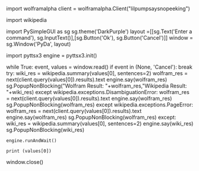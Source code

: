 import wolframalpha
client = wolframalpha.Client("lilpumpsaysnopeeking")

import wikipedia

import PySimpleGUI as sg
sg.theme('DarkPurple')
layout =[[sg.Text('Enter a command'), sg.InputText()],[sg.Button('Ok'), sg.Button('Cancel')]]
window = sg.Window('PyDa', layout)

import pyttsx3
engine = pyttsx3.init()

while True:
    event, values = window.read()
    if event in (None, 'Cancel'):
        break
    try:
        wiki_res = wikipedia.summary(values[0], sentences=2)
        wolfram_res = next(client.query(values[0]).results).text
        engine.say(wolfram_res)
        sg.PopupNonBlocking("Wolfram Result: "+wolfram_res,"Wikipedia Result: "+wiki_res)
    except wikipedia.exceptions.DisambiguationError:
        wolfram_res = next(client.query(values[0]).results).text
        engine.say(wolfram_res)
        sg.PopupNonBlocking(wolfram_res)
    except wikipedia.exceptions.PageError:
        wolfram_res = next(client.query(values[0]).results).text
        engine.say(wolfram_res)
        sg.PopupNonBlocking(wolfram_res)
    except:
        wiki_res = wikipedia.summary(values[0], sentences=2)
        engine.say(wiki_res)
        sg.PopupNonBlocking(wiki_res)

    engine.runAndWait()

    print (values[0])

window.close()
